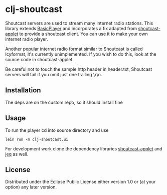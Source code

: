# clj-shoutcast

Shoutcast servers are used to stream many internet radio stations.  This library extends [BasicPlayer](https://github.com/whamtet/BasicPlayer) and incorporates a fix adapted from [shoutcast-applet](https://github.com/whamtet/shoutcast-applet) to provide a shoutcast client.  You can use it to make your own internet radio player.

Another popular internet radio format similar to Shoutcast is called Icyformat, it's currently unimplemented.  If you wish to do this, look at the source code in shoutcast-applet.

Be careful not to touch the sample http header in header.txt, Shoutcast servers will fail if you omit just one trailing \r\n.

## Installation

The deps are on the custom repo, so it should install fine

## Usage

To run the player cd into source directory and use

`lein run -m clj-shoutcast.ui`

For development work clone the dependency libraries [shoutcast-applet](https://github.com/whamtet/shoutcast-applet) and [jeq](https://github.com/whamtet/jeq) as well.

## License

Distributed under the Eclipse Public License either version 1.0 or (at
your option) any later version.
